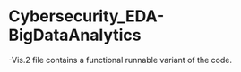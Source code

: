 # Cybersecurity_EDA-BigDataAnalytics

-Vis.2 file contains a functional runnable variant of the code.
